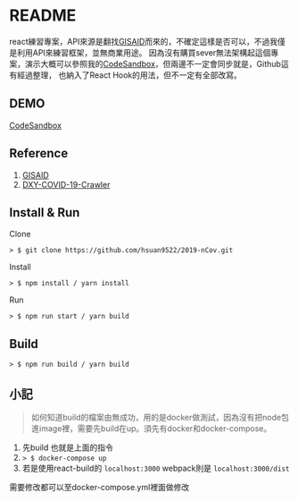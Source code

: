 README
===========================
react練習專案，API來源是翻找[GISAID](https://www.gisaid.org/)而來的，不確定這樣是否可以，不過我僅是利用API來練習框架，並無商業用途。
因為沒有購買sever無法架構起這個專案，演示大概可以參照我的[CodeSandbox](https://sftt4.csb.app/)，但兩邊不一定會同步就是，Github這有經過整理，
也納入了React Hook的用法，但不一定有全部改寫。

## DEMO
[CodeSandbox](https://sftt4.csb.app/)

## Reference
1. [GISAID](https://sftt4.csb.app/)
2. [DXY-COVID-19-Crawler](https://github.com/BlankerL/DXY-COVID-19-Crawler)

## Install & Run
Clone
```
> $ git clone https://github.com/hsuan9522/2019-nCov.git
```

Install
```
> $ npm install / yarn install
```

Run
```
> $ npm run start / yarn build
```

## Build
```
> $ npm run build / yarn build
```

## 小記
> 如何知道build的檔案由無成功，用的是docker做測試，因為沒有把node包進image裡，需要先build在up。須先有docker和docker-compose。

1. 先build 也就是上面的指令
2. ```> $ docker-compose up```
3. 若是使用react-build的 ```localhost:3000``` webpack則是 ```localhost:3000/dist```

需要修改都可以至docker-compose.yml裡面做修改

